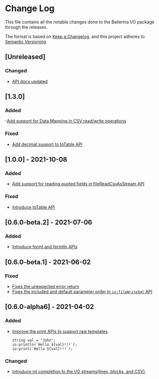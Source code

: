 # Change Log
This file contains all the notable changes done to the Ballerina I/O package through the releases.

The format is based on [Keep a Changelog](https://keepachangelog.com/en/1.0.0/),
and this project adheres to [Semantic Versioning](https://semver.org/spec/v2.0.0.html).
## [Unreleased]
### Changed
- [API docs updated](https://github.com/ballerina-platform/ballerina-standard-library/issues/3463)

## [1.3.0]
### Added
-[Add support for Data Mapping in CSV read/write operations](https://github.com/ballerina-platform/ballerina-standard-library/issues/2871)

### Fixed
- [Add decimal suuport to toTable API](https://github.com/ballerina-platform/ballerina-standard-library/issues/2884)


## [1.0.0] - 2021-10-08
### Added
- [Add support for reading quoted fields in fileReadCsvAsStream API](https://github.com/ballerina-platform/ballerina-standard-library/issues/1890)

### Fixed
- [Introduce toTable API](https://github.com/ballerina-platform/ballerina-standard-library/issues/1871)


## [0.6.0-beta.2] - 2021-07-06
### Added
- [Introduce fprint and fprintln APIs](https://github.com/ballerina-platform/ballerina-standard-library/issues/1394)

## [0.6.0-beta.1] - 2021-06-02
### Fixed
- [Fixes the unexpected error return](https://github.com/ballerina-platform/ballerina-standard-library/issues/1316)
- [Fixes the included and default parameter order in `io:fileWriteXml` API](https://github.com/ballerina-platform/ballerina-standard-library/issues/1346)

## [0.6.0-alpha6] - 2021-04-02
### Added
- [Improve the print APIs to support raw templates](https://github.com/ballerina-platform/ballerina-standard-library/issues/1050).
    ```ballerina
    string val = "John";
    io:println(`Hello ${val}!!!`);
    io:print(`Hello ${val}!!!`);
    ```
### Changed
- [Introduce nil completion to the I/O streams(lines, blocks, and CSV)](https://github.com/ballerina-platform/ballerina-standard-library/issues/1181). 
